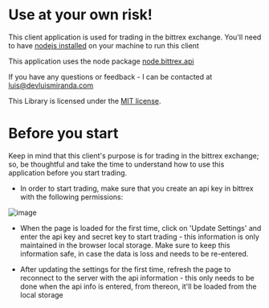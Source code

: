  Use at your own risk!
 =====================
This client application is used for trading in the bittrex exchange.
You'll need to have [nodejs installed](https://nodejs.org/en/download/package-manager/) on your machine to run this client

This application uses the node package [node.bittrex.api](https://github.com/dparlevliet/node.bittrex.api)

If you have any questions or feedback - I can be contacted at luis@devluismiranda.com

This Library is licensed under the [MIT license](https://github.com/dparlevliet/node.bittrex.api/blob/master/LICENSE).

Before you start
================
Keep in mind that this client's purpose is for trading in the bittrex exchange; so, be thoughtful and take the time to understand how to use this application before you start trading.

- In order to start trading, make sure that you create an api key in bittrex with the following permissions:

![image](https://user-images.githubusercontent.com/1113806/30525069-ed44bfce-9bc4-11e7-9f7d-d9cb3916771c.png)

- When the page is loaded for the first time, click on 'Update Settings' and enter the api key and secret key to start trading - this information is only maintained in the browser local storage. Make sure to keep this information safe, in case the data is loss and needs to be re-entered.

- After updating the settings for the first time, refresh the page to reconnect to the server with the api information - this only needs to be done when the api info is entered, from thereon, it'll be loaded from the local storage